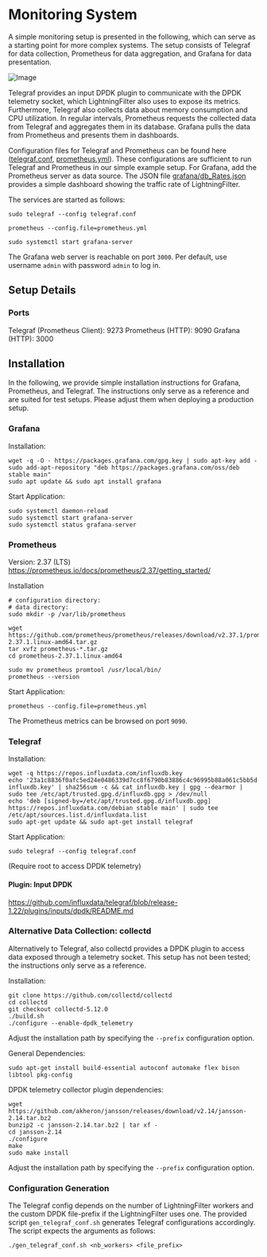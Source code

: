 # Monitoring System

A simple monitoring setup is presented in the following, which can serve as a starting point for more complex systems.
The setup consists of Telegraf for data collection, Prometheus for data aggregation, and Grafana for data presentation.

![Image](monitoring.drawio.png "icon")

Telegraf provides an input DPDK plugin to communicate with the DPDK telemetry socket, which LightningFilter also uses to expose its metrics.
Furthermore, Telegraf also collects data about memory consumption and CPU utilization.
In regular intervals, Prometheus requests the collected data from Telegraf and aggregates them in its database.
Grafana pulls the data from Prometheus and presents them in dashboards.

Configuration files for Telegraf and Prometheus can be found here ([telegraf.conf](telegraf.conf), [prometheus.yml](prometheus.yml)).
These configurations are sufficient to run Telegraf and Prometheus in our simple example setup.
For Grafana, add the Prometheus server as data source. The JSON file [grafana/db_Rates.json](grafana/db_Rates.json) provides a simple dashboard showing the traffic rate of LightningFilter.

The services are started as follows:

```
sudo telegraf --config telegraf.conf
```

```
prometheus --config.file=prometheus.yml
```

```
sudo systemctl start grafana-server
```

The Grafana web server is reachable on port `3000`. Per default, use username `admin` with password `admin` to log in.

## Setup Details

### Ports

Telegraf (Prometheus Client): 9273
Prometheus (HTTP): 9090
Grafana (HTTP): 3000

## Installation

In the following, we provide simple installation instructions for Grafana, Prometheus, and Telegraf. The instructions only serve as a reference and are suited for test setups. Please adjust them when deploying a production setup.

### Grafana

Installation:

```
wget -q -O - https://packages.grafana.com/gpg.key | sudo apt-key add -
sudo add-apt-repository "deb https://packages.grafana.com/oss/deb stable main"
sudo apt update && sudo apt install grafana
```

Start Application:

```
sudo systemctl daemon-reload
sudo systemctl start grafana-server
sudo systemctl status grafana-server
```

### Prometheus

Version: 2.37 (LTS)
https://prometheus.io/docs/prometheus/2.37/getting_started/

Installation

```
# configuration directory:
# data directory:
sudo mkdir -p /var/lib/prometheus

wget https://github.com/prometheus/prometheus/releases/download/v2.37.1/prometheus-2.37.1.linux-amd64.tar.gz 
tar xvfz prometheus-*.tar.gz
cd prometheus-2.37.1.linux-amd64

sudo mv prometheus promtool /usr/local/bin/
prometheus --version
```

Start Application:

```
prometheus --config.file=prometheus.yml
```

The Prometheus metrics can be browsed on port `9090`.

### Telegraf

Installation:

```
wget -q https://repos.influxdata.com/influxdb.key
echo '23a1c8836f0afc5ed24e0486339d7cc8f6790b83886c4c96995b88a061c5bb5d influxdb.key' | sha256sum -c && cat influxdb.key | gpg --dearmor | sudo tee /etc/apt/trusted.gpg.d/influxdb.gpg > /dev/null
echo 'deb [signed-by=/etc/apt/trusted.gpg.d/influxdb.gpg] https://repos.influxdata.com/debian stable main' | sudo tee /etc/apt/sources.list.d/influxdata.list
sudo apt-get update && sudo apt-get install telegraf
```

Start Application:

```
sudo telegraf --config telegraf.conf
```

(Require root to access DPDK telemetry)

#### Plugin: Input DPDK

https://github.com/influxdata/telegraf/blob/release-1.22/plugins/inputs/dpdk/README.md

### Alternative Data Collection: collectd

Alternatively to Telegraf, also collectd provides a DPDK plugin to access data exposed through a telemetry socket.
This setup has not been tested; the instructions only serve as a reference.

Installation:

```
git clone https://github.com/collectd/collectd
cd collectd
git checkout collectd-5.12.0
./build.sh
./configure --enable-dpdk_telemetry

```

Adjust the installation path by specifying the `--prefix` configuration option.

General Dependencies:

```
sudo apt-get install build-essential autoconf automake flex bison libtool pkg-config
```

DPDK telemetry collector plugin dependencies:

```
wget https://github.com/akheron/jansson/releases/download/v2.14/jansson-2.14.tar.bz2
bunzip2 -c jansson-2.14.tar.bz2 | tar xf -
cd jansson-2.14
./configure
make
sudo make install
```

Adjust the installation path by specifying the `--prefix` configuration option.

### Configuration Generation

The Telegraf config depends on the number of LightningFilter workers and the custom DPDK file-prefix if the LightningFilter uses one.
The provided script `gen_telegraf_conf.sh` generates Telegraf configurations accordingly.
The script expects the arguments as follows:

```
./gen_telegraf_conf.sh <nb_workers> <file_prefix>
```
